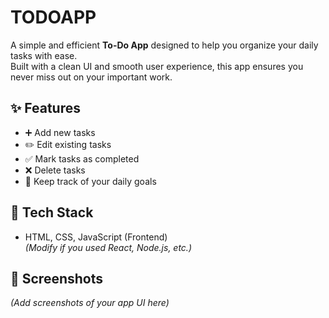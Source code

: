 # TODOAPP


A simple and efficient **To-Do App** designed to help you organize your daily tasks with ease.  
Built with a clean UI and smooth user experience, this app ensures you never miss out on your important work.

## ✨ Features
- ➕ Add new tasks
- ✏️ Edit existing tasks
- ✅ Mark tasks as completed
- ❌ Delete tasks
- 📅 Keep track of your daily goals

## 🚀 Tech Stack
- HTML, CSS, JavaScript (Frontend)  
*(Modify if you used React, Node.js, etc.)*

## 📸 Screenshots
*(Add screenshots of your app UI here)*
